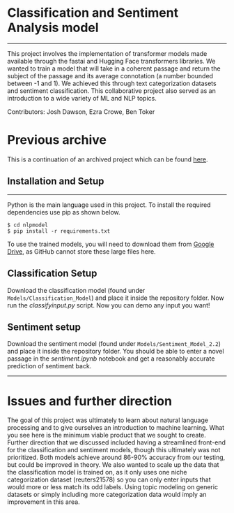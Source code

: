 # Classification and Sentiment Analysis model 
***
This project involves the implementation of transformer models made available through the fastai and Hugging Face transformers libraries. We wanted to train a model that will take in a coherent passage and return the subject of the passage and its average connotation (a number bounded between -1 and 1).  We achieved this through text categorization datasets and sentiment classification. This collaborative project also served as an introduction to a wide variety of ML and NLP topics.

Contributors: Josh Dawson, Ezra Crowe, Ben Toker

# Previous archive
This is a continuation of an archived project which can be found
[here](https://github.com/jedawson04/WinterTerm2024-NLPModel).

## Installation and Setup
***
Python is the main language used in this project. To install the required dependencies use pip as shown below.
```
$ cd nlpmodel
$ pip install -r requirements.txt
```

To use the trained models, you will need to download them from [Google Drive](https://drive.google.com/drive/folders/1CwxtrDH2olbzOznYaLuzfGEmLP26scT_?usp=sharing), as GitHub cannot store these large files here. 

## Classification Setup
Download the classification model (found under ``Models/Classification_Model``) and place it inside the repository folder. 
Now run the *classifyinput.py* script. Now you can demo any input you want! 

## Sentiment setup
Download the sentiment model (found under ``Models/Sentiment_Model_2.2``) and place it inside the repository folder.
You should be able to enter a novel passage in the *sentiment.ipynb* notebook and get a reasonably accurate prediction of sentiment back.
***

# Issues and further direction
The goal of this project was ultimately to learn about natural language processing and to give ourselves an introduction to machine learning. What you see
here is the minimum viable product that we sought to create. Further direction that we discussed included having a streamlined front-end for the classification and sentiment models, though this ultimately was not prioritized. Both models achieve around 86-90% accuracy from our testing, but could be improved in theory. We also wanted to scale up the data that the classification model is trained on, as it only uses one niche categorization dataset (reuters21578) so you can only enter inputs that would more or less match its odd labels. Using topic modeling on generic datasets or simply including more categorization data would imply an improvement in this area. 
